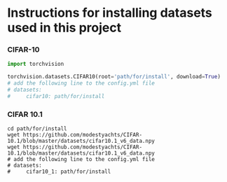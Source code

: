 # Instructions for installing datasets used in this project

### CIFAR-10

```python
import torchvision

torchvision.datasets.CIFAR10(root='path/for/install', download=True)
# add the following line to the config.yml file
# datasets:
#     cifar10: path/for/install
```

### CIFAR 10.1

```shell
cd path/for/install
wget https://github.com/modestyachts/CIFAR-10.1/blob/master/datasets/cifar10.1_v6_data.npy
wget https://github.com/modestyachts/CIFAR-10.1/blob/master/datasets/cifar10.1_v6_data.npy
# add the following line to the config.yml file
# datasets:
#     cifar10_1: path/for/install
```